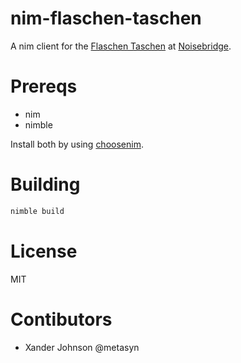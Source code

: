 # nim-flaschen-taschen

A nim client for the [Flaschen Taschen](https://github.com/hzeller/flaschen-taschen) at [Noisebridge](https://noisebridge.net).

# Prereqs

* nim
* nimble

Install both by using [choosenim](https://github.com/dom96/choosenim).

# Building

```bash
nimble build
```

# License

MIT

# Contibutors

* Xander Johnson @metasyn
